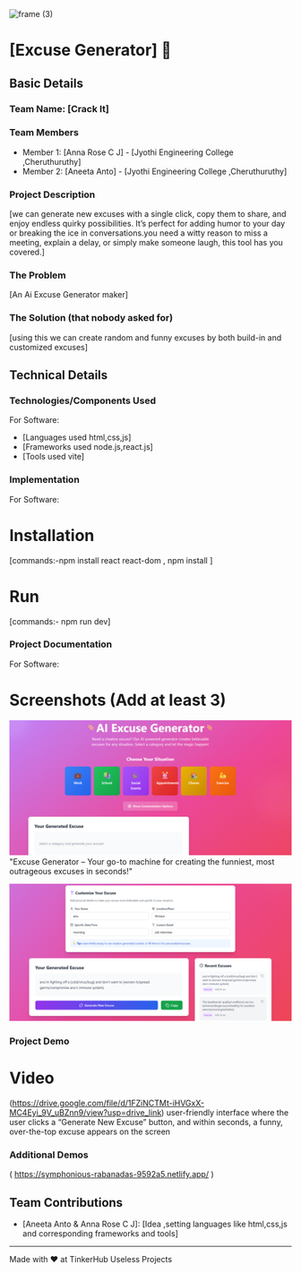 <img width="3188" height="1202" alt="frame (3)" src="https://github.com/user-attachments/assets/517ad8e9-ad22-457d-9538-a9e62d137cd7" />


# [Excuse Generator] 🎯


## Basic Details
### Team Name: [Crack It]


### Team Members
- Member 1: [Anna Rose C J] - [Jyothi Engineering College ,Cheruthuruthy]
- Member 2: [Aneeta Anto] - [Jyothi Engineering College ,Cheruthuruthy]

### Project Description
[we can generate new excuses with a single click, copy them to share, and enjoy endless quirky possibilities. It’s perfect for adding humor to your day or breaking the ice in conversations.you need a witty reason to miss a meeting, explain a delay, or simply make someone laugh, this tool has you covered.]

### The Problem 
[An Ai Excuse Generator maker]

### The Solution (that nobody asked for)
[using this we can create random and funny excuses by both build-in and customized excuses]

## Technical Details
### Technologies/Components Used
For Software:
- [Languages used html,css,js]
- [Frameworks used node.js,react.js]
- [Tools used vite]

### Implementation
For Software:
# Installation
[commands:-npm install react react-dom ,
npm install ]

# Run
[commands:- npm run dev]

### Project Documentation
For Software:

# Screenshots (Add at least 3)
![Screenshot1](https://github.com/rosecjanna/excuse/blob/main/Screenshot%202025-08-09%20040517.png)
"Excuse Generator – Your go-to machine for creating the funniest, most outrageous excuses in seconds!"

![Screenshot2](https://github.com/rosecjanna/excuse/blob/main/Screenshot%202025-08-09%20040741.png)


### Project Demo
# Video
(https://drive.google.com/file/d/1FZiNCTMt-iHVGxX-MC4Eyi_9V_uBZnn9/view?usp=drive_link)
user-friendly interface where the user clicks a “Generate New Excuse” button, and within seconds, a funny, over-the-top excuse appears on the screen

### Additional Demos
( https://symphonious-rabanadas-9592a5.netlify.app/ )
## Team Contributions
- [Aneeta Anto & Anna Rose C J]: [Idea ,setting languages like html,css,js and corresponding frameworks and tools]

---
Made with ❤️ at TinkerHub Useless Projects 


